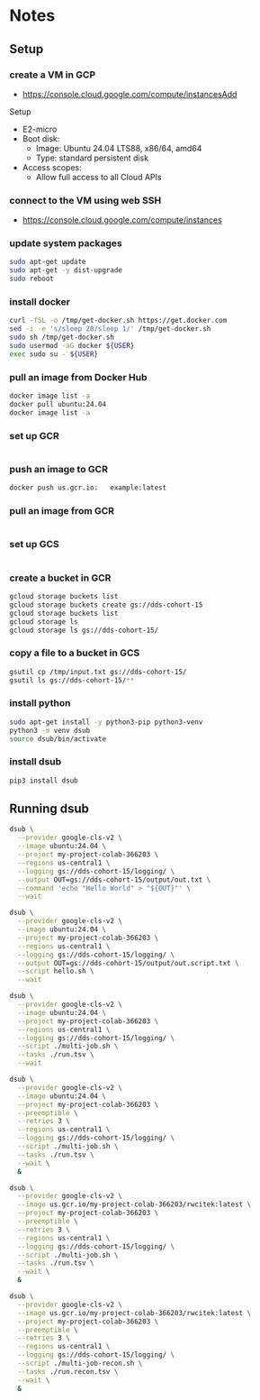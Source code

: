 # Notes

## Setup

### create a VM in GCP
- https://console.cloud.google.com/compute/instancesAdd

Setup
- E2-micro
- Boot disk:
  - Image: Ubuntu 24.04 LTS88, x86/64, amd64
  - Type: standard persistent disk
- Access scopes:
  - Allow full access to all Cloud APIs

### connect to the VM using web SSH
- https://console.cloud.google.com/compute/instances


### update system packages
```bash
sudo apt-get update
sudo apt-get -y dist-upgrade
sudo reboot
```

### install docker
```bash
curl -fSL -o /tmp/get-docker.sh https://get.docker.com
sed -i -e 's/sleep 20/sleep 1/' /tmp/get-docker.sh
sudo sh /tmp/get-docker.sh
sudo usermod -aG docker ${USER}
exec sudo su - ${USER} 
```

### pull an image from Docker Hub
```bash
docker image list -a
docker pull ubuntu:24.04
docker image list -a
```

### set up GCR


```bash


```

### push an image to GCR
```bash
docker push us.gcr.io:   example:latest


```

### pull an image from GCR
```bash
```

### set up GCS
```bash
```

### create a bucket in GCR
```bash
gcloud storage buckets list
gcloud storage buckets create gs://dds-cohort-15
gcloud storage buckets list
gcloud storage ls
gcloud storage ls gs://dds-cohort-15/
```

### copy a file to a bucket in GCS
```bash
gsutil cp /tmp/input.txt gs://dds-cohort-15/
gsutil ls gs://dds-cohort-15/**
```

### install python
```bash
sudo apt-get install -y python3-pip python3-venv
python3 -m venv dsub
source dsub/bin/activate
```

### install dsub
```bash
pip3 install dsub
```

## Running dsub
```bash
dsub \
  --provider google-cls-v2 \
  --image ubuntu:24.04 \
  --project my-project-colab-366203 \
  --regions us-central1 \
  --logging gs://dds-cohort-15/logging/ \
  --output OUT=gs://dds-cohort-15/output/out.txt \
  --command 'echo "Hello World" > "${OUT}"' \
  --wait
```

```bash
dsub \
  --provider google-cls-v2 \
  --image ubuntu:24.04 \
  --project my-project-colab-366203 \
  --regions us-central1 \
  --logging gs://dds-cohort-15/logging/ \
  --output OUT=gs://dds-cohort-15/output/out.script.txt \
  --script hello.sh \
  --wait
```

```bash
dsub \
  --provider google-cls-v2 \
  --image ubuntu:24.04 \
  --project my-project-colab-366203 \
  --regions us-central1 \
  --logging gs://dds-cohort-15/logging/ \
  --script ./multi-job.sh \
  --tasks ./run.tsv \
  --wait
```

```bash
dsub \
  --provider google-cls-v2 \
  --image ubuntu:24.04 \
  --project my-project-colab-366203 \
  --preemptible \
  --retries 3 \
  --regions us-central1 \
  --logging gs://dds-cohort-15/logging/ \
  --script ./multi-job.sh \
  --tasks ./run.tsv \
  --wait \
  &
```

```bash
dsub \
  --provider google-cls-v2 \
  --image us.gcr.io/my-project-colab-366203/rwcitek:latest \
  --project my-project-colab-366203 \
  --preemptible \
  --retries 3 \
  --regions us-central1 \
  --logging gs://dds-cohort-15/logging/ \
  --script ./multi-job.sh \
  --tasks ./run.tsv \
  --wait \
  &
```

```bash
dsub \
  --provider google-cls-v2 \
  --image us.gcr.io/my-project-colab-366203/rwcitek:latest \
  --project my-project-colab-366203 \
  --preemptible \
  --retries 3 \
  --regions us-central1 \
  --logging gs://dds-cohort-15/logging/ \
  --script ./multi-job-recon.sh \
  --tasks ./run.recon.tsv \
  --wait \
  &
```
